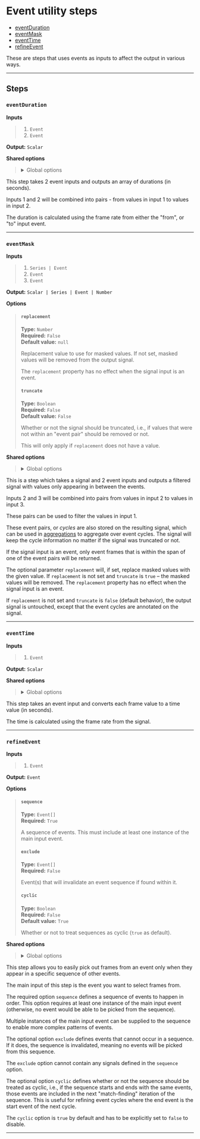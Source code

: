 # Event utility steps

- [eventDuration](#eventduration)
- [eventMask](#eventmask)
- [eventTime](#eventtime)
- [refineEvent](#refineevent)

These are steps that uses events as inputs to affect the output 
in various ways.


---

## Steps

### `eventDuration`

**Inputs**
>
> 1. `Event`
> 2. `Event`
>

**Output:** `Scalar`


**Shared options**
>
> <details><summary>Global options</summary>
> 
> The following options are available globally on all steps.
>
> * [export](./index.md#export)
> * [output](./index.md#output)
> * [set](./index.md#set)
> * [space](./index.md#space)
>
>
></details>
>


This step takes 2 event inputs and outputs an array of durations 
(in seconds).

Inputs 1 and 2 will be combined into pairs - from values in 
input 1 to values in input 2.

The duration is calculated using the frame rate from either 
the "from", or "to" input event.

---

### `eventMask`

**Inputs**
>
> 1. `Series | Event`
> 2. `Event`
> 3. `Event`
>

**Output:** `Scalar | Series | Event | Number`

**Options**
>
> #### `replacement`
>
> **Type:** `Number`  
> **Required:** `False`  
> **Default value:** `null`  
>
> Replacement value to use for masked values. If not set, 
> masked values will be removed from the output signal. 
>
> The `replacement` property has no effect when the signal 
> input is an event.
>
> #### `truncate`
>
> **Type:** `Boolean`  
> **Required:** `False`  
> **Default value:** `False`  
>
> Whether or not the signal should be truncated, i.e., if values 
> that were not within an "event pair" should be removed or not. 
>
> This will only apply if `replacement` does not have a value.
>

**Shared options**
>
> <details><summary>Global options</summary>
> 
> The following options are available globally on all steps.
>
> * [export](./index.md#export)
> * [output](./index.md#output)
> * [set](./index.md#set)
> * [space](./index.md#space)
>
>
></details>
>


This is a step which takes a signal and 2 event inputs and 
outputs a filtered signal with values only appearing in 
between the events.

Inputs 2 and 3 will be combined into pairs from values in 
input 2 to values in input 3.

These pairs can be used to filter the values in input 1.

These event pairs, or _cycles_ are also stored on the 
resulting signal, which can be used in 
[aggregations](./aggregation) to aggregate over event 
cycles. The signal will keep the cycle information no 
matter if the signal was truncated or not.

If the signal input is an event, only event frames that is 
within the span of one of the event pairs will be returned.

The optional parameter `replacement` will, if set, replace 
masked values with the given value. If `replacement` is not 
set and `truncate` is `true` – the masked values will be 
removed. The `replacement` property has no effect when the 
signal input is an event.

If `replacement` is not set and `truncate` is `false` 
(default behavior), the output signal is untouched, except 
that the event cycles are annotated on the signal.

---

### `eventTime`

**Inputs**
>
> 1. `Event`
>

**Output:** `Scalar`


**Shared options**
>
> <details><summary>Global options</summary>
> 
> The following options are available globally on all steps.
>
> * [export](./index.md#export)
> * [output](./index.md#output)
> * [set](./index.md#set)
> * [space](./index.md#space)
>
>
></details>
>


This step takes an event input and converts each frame value 
to a time value (in seconds).

The time is calculated using the frame rate from the signal.

---

### `refineEvent`

**Inputs**
>
> 1. `Event`
>

**Output:** `Event`

**Options**
>
> #### `sequence`
>
> **Type:** `Event[]`  
> **Required:** `True`  
>
> A sequence of events. This must include at least one instance of the main input event.
>
> #### `exclude`
>
> **Type:** `Event[]`  
> **Required:** `False`  
>
> Event(s) that will invalidate an event sequence if found within it.
>
> #### `cyclic`
>
> **Type:** `Boolean`  
> **Required:** `False`  
> **Default value:** `True`  
>
> Whether or not to treat sequences as cyclic (`true` as default).
>

**Shared options**
>
> <details><summary>Global options</summary>
> 
> The following options are available globally on all steps.
>
> * [export](./index.md#export)
> * [output](./index.md#output)
> * [set](./index.md#set)
> * [space](./index.md#space)
>
>
></details>
>


This step allows you to easily pick out frames from an event only when 
they appear in a specific sequence of other events.

The main input of this step is the event you want to select frames from.

The required option `sequence` defines a sequence of events to happen 
in order. This option requires at least one instance of the main input 
event (otherwise, no event would be able to be picked from the sequence).

Multiple instances of the main input event can be supplied to the sequence
to enable more complex patterns of events.

The optional option `exclude` defines events that cannot occur in a 
sequence. If it does, the sequence is invalidated, meaning no events will 
be picked from this sequence.

The `exclude` option cannot contain any signals defined in the 
`sequence` option.

The optional option `cyclic` defines whether or not the sequence should 
be treated as cyclic, i.e., if the sequence starts and ends with the same 
events, those events are included in the next "match-finding" iteration 
of the sequence. This is useful for refining event cycles where the end 
event is the start event of the next cycle.

The `cyclic` option is `true` by default and has to be explicitly set 
to `false` to disable.

---

